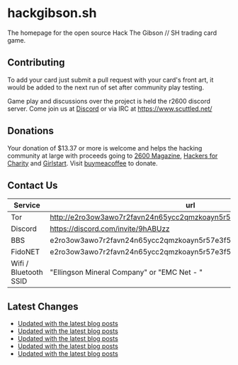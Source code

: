 # hackgibson.sh
The homepage for the open source Hack The Gibson // SH trading card game.


## Contributing

To add your card just submit a pull request with your card's front art, it would be added to the next run of set after community play testing.

Game play and discussions over the project is held the r2600 discord server. Come join us at [Discord](https://discord.com/invite/9hABUzz) or via IRC at https://www.scuttled.net/


## Donations

Your donation of $13.37 or more is welcome and helps the hacking community at large with proceeds going to [2600 Magazine](https://2600.com/), [Hackers for Charity](https://hackersforcharity.org) and [Girlstart](https://girlstart.org).  Visit [buymeacoffee](https://www.buymeacoffee.com/hackgibson.sh) to donate.


## Contact Us

Service | url
-|-
Tor | http://e2ro3ow3awo7r2favn24n65ycc2qmzkoayn5r57e3f56nvjwdcgg32ad.onion
Discord | https://discord.com/invite/9hABUzz
BBS | e2ro3ow3awo7r2favn24n65ycc2qmzkoayn5r57e3f56nvjwdcgg32ad.onion:23
FidoNET | e2ro3ow3awo7r2favn24n65ycc2qmzkoayn5r57e3f56nvjwdcgg32ad.onion:24554
Wifi / Bluetooth SSID | "Ellingson Mineral Company" or "EMC Net - <fidonet address>"

## Latest Changes
<!-- BLOG-POST-LIST:START -->
- [Updated with the latest blog posts](https://github.com/DFW2600/hackgibson.sh/commit/111fefa55357748d131740c7552e5aabc2cb2cdd)
- [Updated with the latest blog posts](https://github.com/DFW2600/hackgibson.sh/commit/bb10523416edcb48b2bf696be3fe08f71c72bd61)
- [Updated with the latest blog posts](https://github.com/DFW2600/hackgibson.sh/commit/98d009bc09797aae7d4793dbaf1cda8d7d37febc)
- [Updated with the latest blog posts](https://github.com/DFW2600/hackgibson.sh/commit/ef6106de41faaa7fa622a5ce64dcf70f8bc3ba8b)
- [Updated with the latest blog posts](https://github.com/DFW2600/hackgibson.sh/commit/a4a93e0e3d4f1475e98411c7d20ae75c36684095)
<!-- BLOG-POST-LIST:END -->
